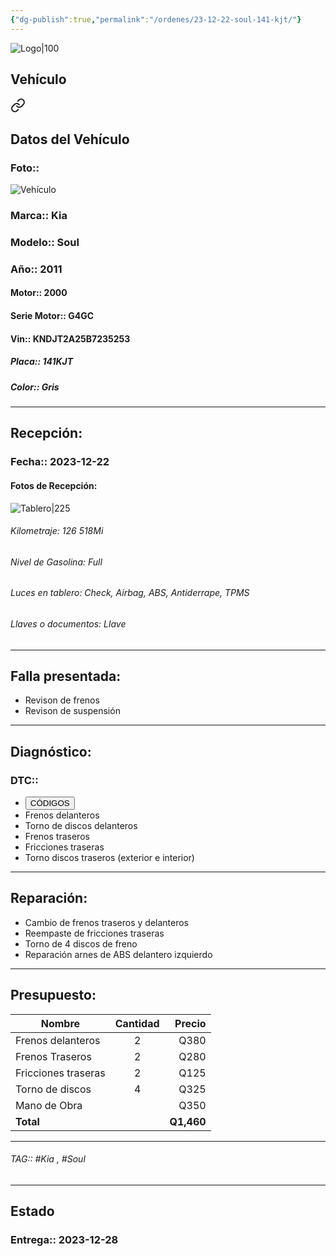 ```yaml
---
{"dg-publish":true,"permalink":"/ordenes/23-12-22-soul-141-kjt/"}
---
```


![Logo|100](http://drive.google.com/uc?export=view&id=137fl3TIZ0-PU8b-Pt0bsjclwHub_u78G)

## Vehículo

<div class="transclusion internal-embed is-loaded"><a class="markdown-embed-link" href="/vehiculos/kia/soul-141-kjt/#datos-del-vehiculo" aria-label="Open link"><svg xmlns="http://www.w3.org/2000/svg" width="24" height="24" viewBox="0 0 24 24" fill="none" stroke="currentColor" stroke-width="2" stroke-linecap="round" stroke-linejoin="round" class="svg-icon lucide-link"><path d="M10 13a5 5 0 0 0 7.54.54l3-3a5 5 0 0 0-7.07-7.07l-1.72 1.71"></path><path d="M14 11a5 5 0 0 0-7.54-.54l-3 3a5 5 0 0 0 7.07 7.07l1.71-1.71"></path></svg></a><div class="markdown-embed">



## Datos del Vehículo 
### Foto:: 
![Vehículo](http://drive.google.com/uc?export=view&id=1a1c6vHNMLov0A0skWFdrwayARkkyZsjN)

### Marca:: Kia
### Modelo:: Soul
### Año:: 2011
#### Motor:: 2000
#### Serie Motor:: G4GC
#### Vin:: KNDJT2A25B7235253
##### Placa:: 141KJT
##### Color:: Gris
---


</div></div>


## Recepción:
### Fecha:: 2023-12-22
#### Fotos de Recepción: 
![Tablero|225](http://drive.google.com/uc?export=view&id=1a3w285QLyWuh3IhcC76p-gcZQYv4fdKg)

###### Kilometraje: 126 518Mi
###### Nivel de Gasolina: Full
###### Luces en tablero: Check, Airbag, ABS, Antiderrape, TPMS
###### Llaves o documentos: Llave

---

## Falla presentada:
- Revison de frenos 
- Revison de suspensión 


---

## Diagnóstico:
### DTC:: 

- <a href="https://usait.x431.com/Home/Report/reportDetail/diagnose_record_id/8ddbb338geAEnRDhnRKwTdoGnR/report_type/D/l/es/timezone/-6"><button class="btn success">CÓDIGOS</button></a>
- Frenos delanteros 
- Torno de discos delanteros 
- Frenos traseros 
- Fricciones traseras 
- Torno discos traseros (exterior e interior)

---
## Reparación:
- Cambio de frenos traseros y delanteros 
- Reempaste de fricciones traseras 
- Torno de 4 discos de freno 
- Reparación arnes de ABS delantero izquierdo 

---

## Presupuesto:

| Nombre              | Cantidad | Precio |
| ------------------- |:--------:| ------:|
| Frenos delanteros   |    2     |   Q380 |
| Frenos Traseros     |    2     |   Q280 |
| Fricciones traseras |    2     |   Q125 |
| Torno de discos     |    4     |   Q325 |
| Mano de Obra        |          |   Q350 |
| **Total**                    |          | **Q1,460**       |

---

###### TAG:: #Kia , #Soul 

---

## Estado

### Entrega:: 2023-12-28